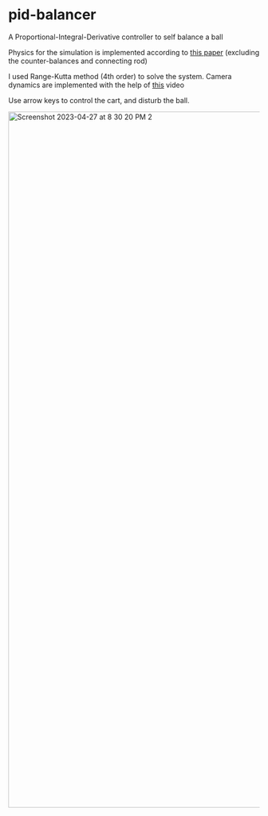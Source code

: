 # pid-balancer
A Proportional-Integral-Derivative controller to self balance a ball

Physics for the simulation is implemented according to [this paper](https://www.academia.edu/76867878/Swing_up_and_positioning_control_of_an_inverted_wheeled_cart_pendulum_system_with_chaotic_balancing_motions) (excluding the counter-balances and connecting rod)

I used Range-Kutta method (4th order) to solve the system.
Camera dynamics are implemented with the help of [this](https://www.youtube.com/watch?v=KPoeNZZ6H4s) video

Use arrow keys to control the cart, and disturb the ball.



<img width="1392" alt="Screenshot 2023-04-27 at 8 30 20 PM 2" src="https://user-images.githubusercontent.com/43041139/234903949-43b97b14-b21a-4951-9278-aef4930595bc.png">
